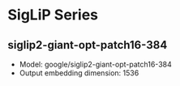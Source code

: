 # SigLiP Series

## siglip2-giant-opt-patch16-384
- Model: google/siglip2-giant-opt-patch16-384
- Output embedding dimension: 1536 